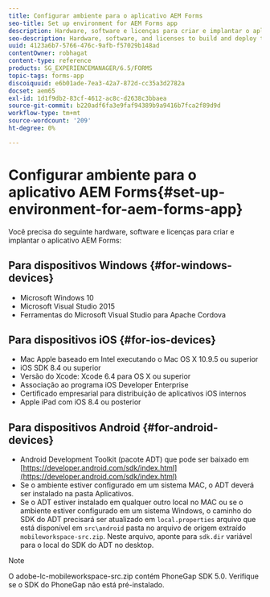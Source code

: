 ```yaml
---
title: Configurar ambiente para o aplicativo AEM Forms
seo-title: Set up environment for AEM Forms app
description: Hardware, software e licenças para criar e implantar o aplicativo AEM Forms.
seo-description: Hardware, software, and licenses to build and deploy the AEM Forms app.
uuid: 4123a6b7-5766-476c-9afb-f57029b148ad
contentOwner: robhagat
content-type: reference
products: SG_EXPERIENCEMANAGER/6.5/FORMS
topic-tags: forms-app
discoiquuid: e6b01ade-7ea3-42a7-872d-cc35a3d2782a
docset: aem65
exl-id: 1d1f9db2-83cf-4612-ac8c-d2638c3bbaea
source-git-commit: b220adf6fa3e9faf94389b9a9416b7fca2f89d9d
workflow-type: tm+mt
source-wordcount: '209'
ht-degree: 0%

---
```


# Configurar ambiente para o aplicativo AEM Forms{#set-up-environment-for-aem-forms-app}

Você precisa do seguinte hardware, software e licenças para criar e implantar o aplicativo AEM Forms:

## Para dispositivos Windows {#for-windows-devices}

* Microsoft Windows 10
* Microsoft Visual Studio 2015
* Ferramentas do Microsoft Visual Studio para Apache Cordova

## Para dispositivos iOS {#for-ios-devices}

* Mac Apple baseado em Intel executando o Mac OS X 10.9.5 ou superior
* iOS SDK 8.4 ou superior
* Versão do Xcode: Xcode 6.4 para OS X ou superior
* Associação ao programa iOS Developer Enterprise
* Certificado empresarial para distribuição de aplicativos iOS internos
* Apple iPad com iOS 8.4 ou posterior

## Para dispositivos Android {#for-android-devices}

* Android Development Toolkit (pacote ADT) que pode ser baixado em [https://developer.android.com/sdk/index.html](https://developer.android.com/sdk/index.html)
* Se o ambiente estiver configurado em um sistema MAC, o ADT deverá ser instalado na pasta Aplicativos.
* Se o ADT estiver instalado em qualquer outro local no MAC ou se o ambiente estiver configurado em um sistema Windows, o caminho do SDK do ADT precisará ser atualizado em `local.properties` arquivo que está disponível em `src\android` pasta no arquivo de origem extraído `mobileworkspace-src.zip`. Neste arquivo, aponte para `sdk.dir` variável para o local do SDK do ADT no desktop.

>[!NOTE]
>
>O adobe-lc-mobileworkspace-src.zip contém PhoneGap SDK 5.0. Verifique se o SDK do PhoneGap não está pré-instalado.
